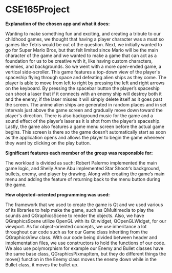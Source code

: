 # CSE165Project

**Explanation of the chosen app and what it does:**

Wanting to make something fun and exciting, and creating a tribute to our childhood games, we thought that having a player character was a must so games like Tetris would be out of the question. Next, we initially wanted to go for Super Mario Bros, but that felt limited since Mario will be the main character of the game and we wanted to make a game that can act as a foundation for us to be creative with it, like having custom characters, enemies, and backgrounds. So we went with a more open-ended game, a vertical side-scroller. This game features a top-down view of the player's spaceship flying through space and defeating alien ships as they come. The player is able to move from left to right by pressing the left and right arrows on the keyboard. By pressing the spacebar button the player’s spaceship can shoot a laser that if it connects with an enemy ship will destroy both it and the enemy, if the laser misses it will simply delete itself as it goes past the screen. The anime alien ships are generated in random places and in set intervals just above the game screen and gradually move down toward the player's direction. 
There is also background music for the game and a sound effect of the player’s laser as it is shot from the player’s spaceship. Lastly, the game also features a game menu screen before the actual game begins. This screen is there so the game doesn’t automatically start as soon as the application opens and allows the player to begin the game whenever they want by clicking on the play button.

**Significant features each member of the group was responsible for:**

The workload is divided as such: Robert Palermo implemented the main game logic, and Shelly Anne Abu implemented Star Shootr’s background, bullets, enemy, and player by drawing. Along with creating the game’s main menu and adding the feature of returning back to the menu button during the game. 

**How objected-oriented programming was used:**

The framework that we used to create the game is Qt and we used various of its libraries to help make the game, such as QMultimedia to play the sounds and QGraphicsScene to render the objects. Also, we have QGraphicsScene utilize OpenGL with its Qt widget, QOpenGLWidget, for our viewport. As for object-oriented concepts, we use inheritance a lot throughout our code such as for our Game class inheriting from the QGraphicsView class. With our code being divided between header and implementation files, we use constructors to hold the functions of our code. We also use polymorphism for example our Enemy and Bullet classes have the same base class, QGraphicsPixmapItem, but they do different things the move() function in the Enemy class moves the enemy down while in the Bullet class, it moves the bullet up.

